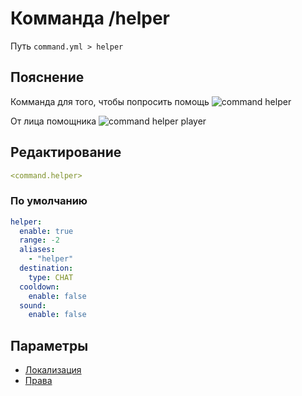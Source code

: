 # Комманда /helper
Путь `command.yml > helper`

## Пояснение
Комманда для того, чтобы попросить помощь
![command helper](/commandhelper.png)

От лица помощника
![command helper player](/commandhelperadmin.png)

## Редактирование
```yaml
<command.helper>
```

### По умолчанию
```yaml
helper:
  enable: true
  range: -2
  aliases:
    - "helper"
  destination:
    type: CHAT
  cooldown:
    enable: false
  sound:
    enable: false
```

## Параметры

- [Локализация](/docs/localizations/ru_ru/command/helper/)
- [Права](/docs/permission/command/helper/)

<!--@include: @/parts/enable.md-->
<!--@include: @/parts/range.md-->
<!--@include: @/parts/aliases.md-->
<!--@include: @/parts/destination.md-->
<!--@include: @/parts/cooldown.md-->
<!--@include: @/parts/sound.md-->